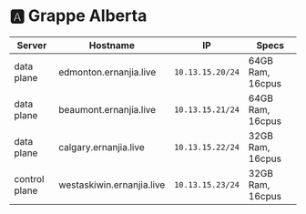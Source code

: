 # :a: Grappe Alberta

| Server           | Hostname                |  IP              | Specs                 |
|------------------|----------------------   |------------------|-----------------------|
| data plane       |edmonton.ernanjia.live   | `10.13.15.20/24` | 64GB Ram,      16cpus |
| data plane       |beaumont.ernanjia.live   | `10.13.15.21/24` | 64GB Ram,      16cpus |
| data plane       |calgary.ernanjia.live    | `10.13.15.22/24` | 32GB Ram,      16cpus |
| control plane    |westaskiwin.ernanjia.live| `10.13.15.23/24` | 32GB Ram,      16cpus |

